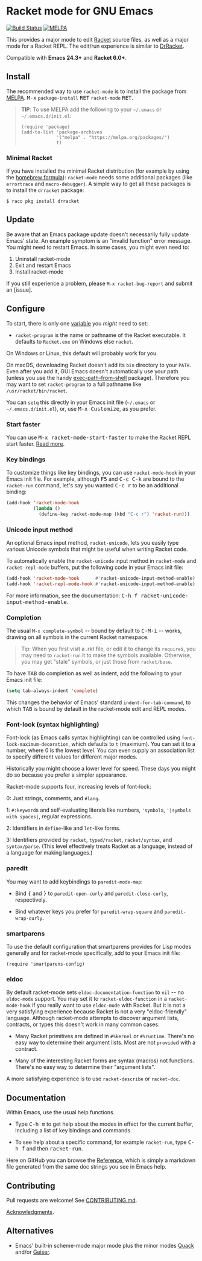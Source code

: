 # Racket mode for GNU Emacs

[![Build Status](https://travis-ci.org/greghendershott/racket-mode.svg?branch=master)](https://travis-ci.org/greghendershott/racket-mode)
[![MELPA](https://melpa.org/packages/racket-mode-badge.svg)](https://melpa.org/#/racket-mode)

This provides a major mode to edit [Racket] source files, as well as a
major mode for a Racket REPL. The edit/run experience is similar to
[DrRacket].

[Racket]: https://www.racket-lang.org/
[DrRacket]: https://docs.racket-lang.org/drracket/

Compatible with **Emacs 24.3+** and **Racket 6.0+**.

## Install

The recommended way to use `racket-mode` is to install the package
from [MELPA]. <kbd>M-x</kbd> `package-install` <kbd>RET</kbd>
`racket-mode` <kbd>RET</kbd>.

[MELPA]: https://melpa.org/

> **TIP**: To use MELPA add the following to your `~/.emacs` or
> `~/.emacs.d/init.el`:
>
> ```
> (require 'package)
> (add-to-list 'package-archives
>              '("melpa" . "https://melpa.org/packages/")
>              t)
> ```

### Minimal Racket

If you have installed the minimal Racket distribution (for example by
using the [homebrew formula]): `racket-mode` needs some additional
packages (like `errortrace` and `macro-debugger`). A simple way to get
all these packages is to install the `drracket` package:

```shell
$ raco pkg install drracket
```

[homebrew formula]: https://github.com/Homebrew/homebrew-core/blob/master/Formula/minimal-racket.rb

## Update

Be aware that an Emacs package update doesn't necessarily fully update
Emacs' state. An example symptom is an "invalid function" error
message. You might need to restart Emacs. In some cases, you might
even need to:

1. Uninstall racket-mode
2. Exit and restart Emacs
3. Install racket-mode

If you still experience a problem, please `M-x racket-bug-report` and
submit an [issue].

## Configure

To start, there is only one [variable](Reference.md#variables) you
_might_ need to set:

- `racket-program` is the name or pathname of the Racket executable.
  It defaults to `Racket.exe` on Windows else `racket`.

On Windows or Linux, this default will probably work for you.

On macOS, downloading Racket doesn't add its `bin` directory to your
`PATH`. Even after you add it, GUI Emacs doesn't automatically use
your path (unless you use the handy [exec-path-from-shell] package).
Therefore you may want to set `racket-program` to a full pathname like
`/usr/racket/bin/racket`.

[exec-path-from-shell]: https://melpa.org/#/exec-path-from-shell

You can `setq` this directly in your Emacs init file (`~/.emacs` or
`~/.emacs.d/init.el`), or, use <kbd>M-x Customize</kbd>, as you
prefer.

### Start faster

You can use <kbd>M-x racket-mode-start-faster</kbd> to make the Racket
REPL start faster. [Read more](Reference.md#racket-mode-start-faster).


### Key bindings

To customize things like key bindings, you can use `racket-mode-hook`
in your Emacs init file. For example, although <kbd>F5</kbd> and
<kbd>C-c C-k</kbd> are bound to the `racket-run` command, let's say
you wanted <kbd>C-c r</kbd> to be an additional binding:

```cl
(add-hook 'racket-mode-hook
          (lambda ()
            (define-key racket-mode-map (kbd "C-c r") 'racket-run)))
```

### Unicode input method

An optional Emacs input method, `racket-unicode`, lets you easily type
various Unicode symbols that might be useful when writing Racket code.

To automatically enable the `racket-unicode` input method in
`racket-mode` and `racket-repl-mode` buffers, put the following code
in your Emacs init file:

```cl
(add-hook 'racket-mode-hook      #'racket-unicode-input-method-enable)
(add-hook 'racket-repl-mode-hook #'racket-unicode-input-method-enable)
```

For more information, see the documentation: <kbd>C-h f
racket-unicode-input-method-enable</kbd>.

### Completion

The usual `M-x complete-symbol` -- bound by default to
<kbd>C-M-i</kbd> -- works, drawing on all symbols in the current
Racket namespace.

> Tip: When you first visit a .rkt file, or edit it to change its
> `require`s, you may need to `racket-run` it to make the symbols
> available. Otherwise, you may get "stale" symbols, or just those
> from `racket/base`.

To have <kbd>TAB</kbd> do completion as well as indent, add the
following to your Emacs init file:

```cl
(setq tab-always-indent 'complete)
```

This changes the behavior of Emacs' standard `indent-for-tab-command`,
to which <kbd>TAB</kbd> is bound by default in the racket-mode edit
and REPL modes.

### Font-lock (syntax highlighting)

Font-lock (as Emacs calls syntax highlighting) can be controlled using
`font-lock-maximum-decoration`, which defaults to `t` (maximum). You
can set it to a number, where 0 is the lowest level. You can even
supply an association list to specify different values for different
major modes.

Historically you might choose a lower level for speed. These days you
might do so because you prefer a simpler appearance.

Racket-mode supports four, increasing levels of font-lock:

0: Just strings, comments, and `#lang`.

1: `#:keyword`s and self-evaluating literals like numbers, `'symbol`s,
   `'|symbols with spaces|`, regular expressions.

2: Identifiers in `define`-like and `let`-like forms.

3: Identifiers provided by `racket`, `typed/racket`, `racket/syntax`,
   and `syntax/parse`. (This level effectively treats Racket as a
   language, instead of a language for making languages.)

### paredit

You may want to add keybindings to `paredit-mode-map`:

- Bind <kbd>{</kbd> and <kbd>}</kbd> to `paredit-open-curly` and
  `paredit-close-curly`, respectively.

- Bind whatever keys you prefer for `paredit-wrap-square` and
  `paredit-wrap-curly`.

### smartparens

To use the default configuration that smartparens provides for Lisp
modes generally and for racket-mode specifically, add to your Emacs
init file:

```
(require 'smartparens-config)
```

### eldoc

By default racket-mode sets `eldoc-documentation-function` to `nil` --
no `eldoc-mode` support. You may set it to `racket-eldoc-function` in
a `racket-mode-hook` if you really want to use `eldoc-mode` with
Racket. But it is not a very satisfying experience because Racket is
not a very "eldoc-friendly" language. Although racket-mode attempts
to discover argument lists, contracts, or types this doesn't work in
many common cases:

- Many Racket primitives are defined in `#%kernel` or `#%runtime`.
  There's no easy way to determine their argument lists. Most are not
  `provide`d with a contract.

- Many of the interesting Racket forms are syntax (macros) not
  functions. There's no easy way to determine their "argument
  lists".

A more satisfying experience is to use `racket-describe` or
`racket-doc`.

## Documentation

Within Emacs, use the usual help functions.

- Type <kbd>C-h m</kbd> to get help about the modes in effect for the
  current buffer, including a list of key bindings and commands.

- To see help about a specific command, for example `racket-run`, type
  <kbd>C-h f</kbd> and then <kbd>racket-run</kbd>.

Here on GitHub you can browse the [Reference](Reference.md), which is
simply a markdown file generated from the same doc strings you see in
Emacs help.

## Contributing

Pull requests are welcome! See [CONTRIBUTING.md](CONTRIBUTING.md).

[Acknowledgments](https://github.com/greghendershott/racket-mode/blob/master/THANKS.md).

## Alternatives

- Emacs' built-in scheme-mode major mode plus the minor modes [Quack]
  and/or [Geiser].

[Quack]: https://www.neilvandyke.org/quack/
[Geiser]: https://www.nongnu.org/geiser/
